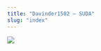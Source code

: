 ```yaml
---
title: "Davinder1502 – SUDA"
slug: "index"
---
```


[![](/wp-content/2007/11/Davinder1502-300x225.jpg)](/wp-content/2007/11/Davinder1502.jpg)